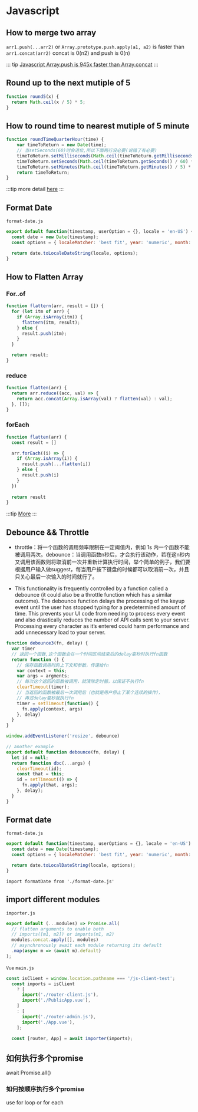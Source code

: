 # Javascript

## How to merge two array

`arr1.push(...arr2)` or `Array.prototype.push.apply(a1, a2)` is faster than `arr1.concat(arr2)` concat is 0(n2) and push is 0(n)

::: tip
<a href="https://dev.to/uilicious/javascript-array-push-is-945x-faster-than-array-concat-1oki">Javascript Array.push is 945x faster than Array.concat</a>
:::

## Round up to the next mutiple of 5

```js
function round5(x) {
  return Math.ceil(x / 5) * 5;
}
```

## How to round time to nearest mutiple of 5 minute

```js
function roundTimeQuarterHour(time) {
    var timeToReturn = new Date(time);
    // 当setSeconds(60)时会进位,所以下面两行没必要(说错了有必要)
    timeToReturn.setMilliseconds(Math.ceil(timeToReturn.getMilliseconds() / 1000) * 1000);
    timeToReturn.setSeconds(Math.ceil(timeToReturn.getSeconds() / 60) * 60);
    timeToReturn.setMinutes(Math.ceil(timeToReturn.getMinutes() / 5) * 5);
    return timeToReturn;
}
```

:::tip
more detail <a href="https://stackoverflow.com/questions/4968250/how-to-round-time-to-the-nearest-quarter-hour-in-javascript/4968292" target="_blank">here</a>
:::

## Format Date

`format-date.js`
```js
export default function(timestamp, userOption = {}, locale = 'en-US') {
  const date = new Date(timestamp);
  const options = { localeMatcher: 'best fit', year: 'numeric', month: 'long', day: 'numeric', ...userOptions }

  return date.toLocaleDateString(locale, options);
}
```

## How to Flatten Array

### For..of
```js
function flattern(arr, result = []) {
  for (let itm of arr) {
    if (Array.isArray(itm)) {
      flattern(itm, result);
    } else {
      result.push(itm);
    }
  }

  return result;
}
```

### reduce
```js
function flatten(arr) {
  return arr.reduce((acc, val) => {
    return acc.concat(Array.isArray(val) ? flatten(val) : val);
  }, []);
}

```

### forEach
```js
function flatten(arr) {
  const result = []

  arr.forEach((i) => {
    if (Array.isArray(i)) {
      result.push(...flatten(i))
    } else {
      result.push(i)
    }
  })
  
  return result
}

```

:::tip
<a href="https://www.jianshu.com/p/b1fb3434e1f5">More</a>
:::

## Debounce && Throttle

- throttle：将一个函数的调用频率限制在一定阈值内，例如 1s 内一个函数不能被调用两次。debounce：当调用函数n秒后，才会执行该动作，若在这n秒内又调用该函数则将取消前一次并重新计算执行时间，举个简单的例子，我们要根据用户输入做suggest，每当用户按下键盘的时候都可以取消前一次，并且只关心最后一次输入的时间就行了。
 
- This functionality is frequently controlled by a function called a debounce (it could also be a throttle function which has a similar outcome). The debounce function delays the processing of the keyup event until the user has stopped typing for a predetermined amount of time. This prevents your UI code from needing to process every event and also drastically reduces the number of API calls sent to your server. Processing every character as it’s entered could harm performance and add unnecessary load to your server.

```js
function debounce3(fn, delay) {
  var timer
  // 返回一个函数,这个函数会在一个时间区间结束后的delay毫秒时执行fn函数
  return function () {
    // 保存函数调用时的上下文和参数，传递给fn
    var context = this;
    var args = argments;
    // 每次这个返回的函数被调用，就清除定时器，以保证不执行fn
    clearTimeout(timer);
    // 当返回的函数被最后一次调用后（也就是用户停止了某个连续的操作），
    // 再过delay毫秒就执行fn
    timer = setTimeout(function() {
      fn.apply(context, args)
    }, delay)
  }
}

window.addEventListener('resize', debounce)

// another example
export default function debounce(fn, delay) {
  let id = null;
  return function dbc(...args) {
    clearTimeout(id);
    const that = this;
    id = setTimeout(() => {
      fn.apply(that, args);
    }, delay);
  }
}
```

## Format date

`format-date.js`
```js
export default function(timestamp, userOptions = {}, locale = 'en-US') {
  const date = new Date(timestamp);
  const options = { localeMatcher: 'best fit', year: 'numeric', month: 'long', day: 'numeric', ...userOptions };

  return date.toLocalDateString(locale, options);
}
```
`import formatDate from './format-date.js'`

## import different modules

`importer.js`
```js
export default (...modules) => Promise.all(
  // flatten arguments to enable both
  // imports([m1, m2]) or imports(m1, m2)
  modules.concat.apply([], modules)
  // asynchronously await each module returning its default
  .map(async m => (await m).default)
);
```

`Vue` `main.js`
```js
const isClient = window.location.pathname === '/js-client-test';
  const imports = isClient
    ? [
      import('./router-client.js'),
      import('./PublicApp.vue'),
    ]
    : [
      import('./router-admin.js'),
      import('./App.vue'),
    ];

  const [router, App] = await importer(imports);
```

## 如何执行多个promise

await Promise.all()

### 如何按顺序执行多个promise

use for loop or for each